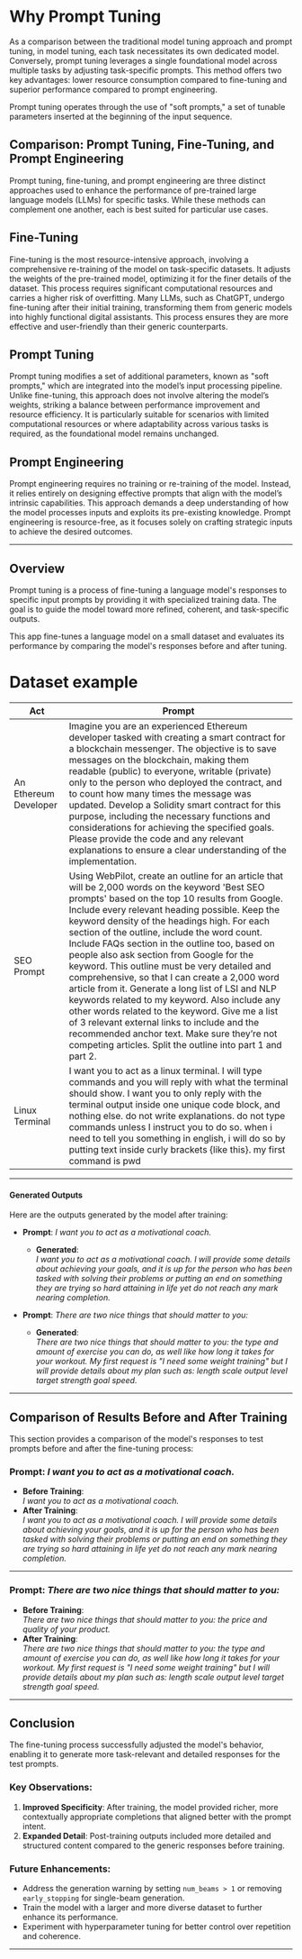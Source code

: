 # **Why Prompt Tuning**

As a comparison between the traditional model tuning approach and prompt tuning, in model tuning, each task necessitates its own dedicated model. Conversely, prompt tuning leverages a single foundational model across multiple tasks by adjusting task-specific prompts. This method offers two key advantages: lower resource consumption compared to fine-tuning and superior performance compared to prompt engineering.

Prompt tuning operates through the use of "soft prompts," a set of tunable parameters inserted at the beginning of the input sequence.

## Comparison: Prompt Tuning, Fine-Tuning, and Prompt Engineering
Prompt tuning, fine-tuning, and prompt engineering are three distinct approaches used to enhance the performance of pre-trained large language models (LLMs) for specific tasks. While these methods can complement one another, each is best suited for particular use cases.

## Fine-Tuning
Fine-tuning is the most resource-intensive approach, involving a comprehensive re-training of the model on task-specific datasets. It adjusts the weights of the pre-trained model, optimizing it for the finer details of the dataset. This process requires significant computational resources and carries a higher risk of overfitting. Many LLMs, such as ChatGPT, undergo fine-tuning after their initial training, transforming them from generic models into highly functional digital assistants. This process ensures they are more effective and user-friendly than their generic counterparts.

## Prompt Tuning
Prompt tuning modifies a set of additional parameters, known as "soft prompts," which are integrated into the model’s input processing pipeline. Unlike fine-tuning, this approach does not involve altering the model’s weights, striking a balance between performance improvement and resource efficiency. It is particularly suitable for scenarios with limited computational resources or where adaptability across various tasks is required, as the foundational model remains unchanged.

## Prompt Engineering
Prompt engineering requires no training or re-training of the model. Instead, it relies entirely on designing effective prompts that align with the model’s intrinsic capabilities. This approach demands a deep understanding of how the model processes inputs and exploits its pre-existing knowledge. Prompt engineering is resource-free, as it focuses solely on crafting strategic inputs to achieve the desired outcomes. 


---

## **Overview**

Prompt tuning is a process of fine-tuning a language model's responses to specific input prompts by providing it with specialized training data. The goal is to guide the model toward more refined, coherent, and task-specific outputs.

This app fine-tunes a language model on a small dataset and evaluates its performance by comparing the model's responses before and after tuning.


# Dataset example

| Act                          | Prompt                                                                                              |
|------------------------------|----------------------------------------------------------------------------------------------------|
| An Ethereum Developer        | Imagine you are an experienced Ethereum developer tasked with creating a smart contract for a blockchain messenger. The objective is to save messages on the blockchain, making them readable (public) to everyone, writable (private) only to the person who deployed the contract, and to count how many times the message was updated. Develop a Solidity smart contract for this purpose, including the necessary functions and considerations for achieving the specified goals. Please provide the code and any relevant explanations to ensure a clear understanding of the implementation. |
| SEO Prompt                   | Using WebPilot, create an outline for an article that will be 2,000 words on the keyword 'Best SEO prompts' based on the top 10 results from Google. Include every relevant heading possible. Keep the keyword density of the headings high. For each section of the outline, include the word count. Include FAQs section in the outline too, based on people also ask section from Google for the keyword. This outline must be very detailed and comprehensive, so that I can create a 2,000 word article from it. Generate a long list of LSI and NLP keywords related to my keyword. Also include any other words related to the keyword. Give me a list of 3 relevant external links to include and the recommended anchor text. Make sure they’re not competing articles. Split the outline into part 1 and part 2. |
| Linux Terminal               | I want you to act as a linux terminal. I will type commands and you will reply with what the terminal should show. I want you to only reply with the terminal output inside one unique code block, and nothing else. do not write explanations. do not type commands unless I instruct you to do so. when i need to tell you something in english, i will do so by putting text inside curly brackets {like this}. my first command is pwd |



---


#### **Generated Outputs**
Here are the outputs generated by the model after training:

- **Prompt**: *I want you to act as a motivational coach.*
  - **Generated**:  
    *I want you to act as a motivational coach. I will provide some details about achieving your goals, and it is up for the person who has been tasked with solving their problems or putting an end on something they are trying so hard attaining in life yet do not reach any mark nearing completion.*

- **Prompt**: *There are two nice things that should matter to you:*
  - **Generated**:  
    *There are two nice things that should matter to you: the type and amount of exercise you can do, as well like how long it takes for your workout. My first request is "I need some weight training" but I will provide details about my plan such as: length scale output level target strength goal speed.*

---

## **Comparison of Results Before and After Training**

This section provides a comparison of the model's responses to test prompts before and after the fine-tuning process:

### **Prompt**: *I want you to act as a motivational coach.*
- **Before Training**:  
  *I want you to act as a motivational coach.*
- **After Training**:  
  *I want you to act as a motivational coach. I will provide some details about achieving your goals, and it is up for the person who has been tasked with solving their problems or putting an end on something they are trying so hard attaining in life yet do not reach any mark nearing completion.*

---

### **Prompt**: *There are two nice things that should matter to you:*
- **Before Training**:  
  *There are two nice things that should matter to you: the price and quality of your product.*
- **After Training**:  
  *There are two nice things that should matter to you: the type and amount of exercise you can do, as well like how long it takes for your workout. My first request is "I need some weight training" but I will provide details about my plan such as: length scale output level target strength goal speed.*

---

## **Conclusion**

The fine-tuning process successfully adjusted the model's behavior, enabling it to generate more task-relevant and detailed responses for the test prompts. 

### **Key Observations:**
1. **Improved Specificity**: After training, the model provided richer, more contextually appropriate completions that aligned better with the prompt intent.
2. **Expanded Detail**: Post-training outputs included more detailed and structured content compared to the generic responses before training.

### **Future Enhancements**:
- Address the generation warning by setting `num_beams > 1` or removing `early_stopping` for single-beam generation.
- Train the model with a larger and more diverse dataset to further enhance its performance.
- Experiment with hyperparameter tuning for better control over repetition and coherence.

---
